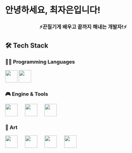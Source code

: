 <h1 align="left"> 안녕하세요, 최자은입니다! </h1>
<h3 align="center">⚡끈질기게 배우고 끝까지 해내는 개발자!⚡</h3>

## 🛠 Tech Stack

### 👨‍💻 Programming Languages
<img src="https://cdn.jsdelivr.net/gh/devicons/devicon/icons/c/c-original.svg" width="40"/>  

<img src="https://cdn.jsdelivr.net/gh/devicons/devicon/icons/csharp/csharp-original.svg" width="40"/>

### 🎮 Engine & Tools  
<img src="https://cdn.jsdelivr.net/gh/devicons/devicon/icons/unity/unity-original.svg" width="40"/>  
&nbsp;&nbsp;&nbsp;&nbsp;
<img src="https://your-url.com/redbrick-icon.png" width="40"/>  
&nbsp;&nbsp;&nbsp;&nbsp;
<img src="https://your-url.com/maplestoryworld-icon.png" width="40"/>

### 🎨 Art  
<img src="https://cdn.jsdelivr.net/gh/devicons/devicon/icons/photoshop/photoshop-plain.svg" width="40"/>  
&nbsp;&nbsp;&nbsp;&nbsp;
<img src="https://cdn.jsdelivr.net/gh/devicons/devicon/icons/3dsmax/3dsmax-original.svg" width="40"/>  
&nbsp;&nbsp;&nbsp;&nbsp;
<img src="https://your-url.com/zbrush-icon.png" width="40"/>  
&nbsp;&nbsp;&nbsp;&nbsp;
<img src="https://your-url.com/aseprite-icon.png" width="40"/>
